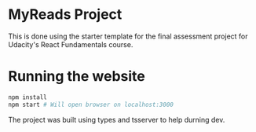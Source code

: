 # MyReads Project

This is done using the starter template for the final assessment project for Udacity's React Fundamentals course.

# Running the website

```bash
npm install
npm start # Will open browser on localhost:3000
```

The project was built using types and tsserver to help durning dev.
